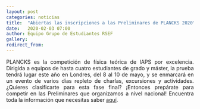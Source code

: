 ```yaml
---
layout: post
categories: noticias
title:  "Abiertas las inscripciones a las Preliminares de PLANCKS 2020"
date:   2020-02-03 07:00
author: Equipo Grupo de Estudiantes RSEF
gallery: 
redirect_from:
---
```


<p style="text-align: justify">
  PLANCKS es la competición de física teórica de IAPS por excelencia. Dirigida a equipos de hasta cuatro estudiantes de grado y máster,
  la prueba tendrá lugar este año en Londres, del 8 al 10 de mayo, y se enmarcará en un evento de varios días repleto de charlas, 
  excursiones y actividades. ¿Quieres clasificarte para esta fase final? ¡Entonces prepárate para competir en las Preliminares que
  organizamos a nivel nacional! Encuentra toda la información que necesitas saber <a href="/eventos-internacionales/2020/03/06/PreliminaresPLANCKS2020/">aquí</a>. 
</p> 
